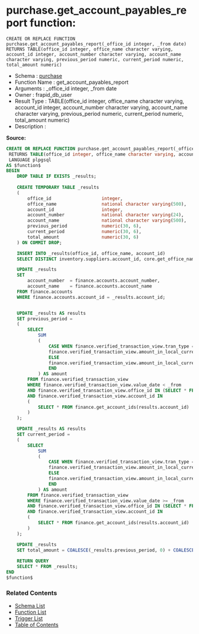 # purchase.get_account_payables_report function:

```plpgsql
CREATE OR REPLACE FUNCTION purchase.get_account_payables_report(_office_id integer, _from date)
RETURNS TABLE(office_id integer, office_name character varying, account_id integer, account_number character varying, account_name character varying, previous_period numeric, current_period numeric, total_amount numeric)
```
* Schema : [purchase](../../schemas/purchase.md)
* Function Name : get_account_payables_report
* Arguments : _office_id integer, _from date
* Owner : frapid_db_user
* Result Type : TABLE(office_id integer, office_name character varying, account_id integer, account_number character varying, account_name character varying, previous_period numeric, current_period numeric, total_amount numeric)
* Description : 


**Source:**
```sql
CREATE OR REPLACE FUNCTION purchase.get_account_payables_report(_office_id integer, _from date)
 RETURNS TABLE(office_id integer, office_name character varying, account_id integer, account_number character varying, account_name character varying, previous_period numeric, current_period numeric, total_amount numeric)
 LANGUAGE plpgsql
AS $function$
BEGIN
    DROP TABLE IF EXISTS _results;
    
    CREATE TEMPORARY TABLE _results
    (
        office_id                   integer,
        office_name                 national character varying(500),
        account_id                  integer,
        account_number              national character varying(24),
        account_name                national character varying(500),
        previous_period             numeric(30, 6),
        current_period              numeric(30, 6),
        total_amount                numeric(30, 6)
    ) ON COMMIT DROP;

    INSERT INTO _results(office_id, office_name, account_id)
    SELECT DISTINCT inventory.suppliers.account_id, core.get_office_name_by_office_id(_office_id), _office_id FROM inventory.suppliers;

    UPDATE _results
    SET
        account_number  = finance.accounts.account_number,
        account_name    = finance.accounts.account_name
    FROM finance.accounts
    WHERE finance.accounts.account_id = _results.account_id;


    UPDATE _results AS results
    SET previous_period = 
    (        
        SELECT 
            SUM
            (
                CASE WHEN finance.verified_transaction_view.tran_type = 'Cr' THEN
                finance.verified_transaction_view.amount_in_local_currency
                ELSE
                finance.verified_transaction_view.amount_in_local_currency * -1
                END                
            ) AS amount
        FROM finance.verified_transaction_view
        WHERE finance.verified_transaction_view.value_date < _from
        AND finance.verified_transaction_view.office_id IN (SELECT * FROM core.get_office_ids(_office_id))
        AND finance.verified_transaction_view.account_id IN
        (
            SELECT * FROM finance.get_account_ids(results.account_id)
        )
    );

    UPDATE _results AS results
    SET current_period = 
    (        
        SELECT 
            SUM
            (
                CASE WHEN finance.verified_transaction_view.tran_type = 'Cr' THEN
                finance.verified_transaction_view.amount_in_local_currency
                ELSE
                finance.verified_transaction_view.amount_in_local_currency * -1
                END                
            ) AS amount
        FROM finance.verified_transaction_view
        WHERE finance.verified_transaction_view.value_date >= _from
        AND finance.verified_transaction_view.office_id IN (SELECT * FROM core.get_office_ids(_office_id))
        AND finance.verified_transaction_view.account_id IN
        (
            SELECT * FROM finance.get_account_ids(results.account_id)
        )
    );

    UPDATE _results
    SET total_amount = COALESCE(_results.previous_period, 0) + COALESCE(_results.current_period, 0);
    
    RETURN QUERY
    SELECT * FROM _results;
END
$function$

```

### Related Contents
* [Schema List](../../schemas.md)
* [Function List](../../functions.md)
* [Trigger List](../../triggers.md)
* [Table of Contents](../../README.md)

